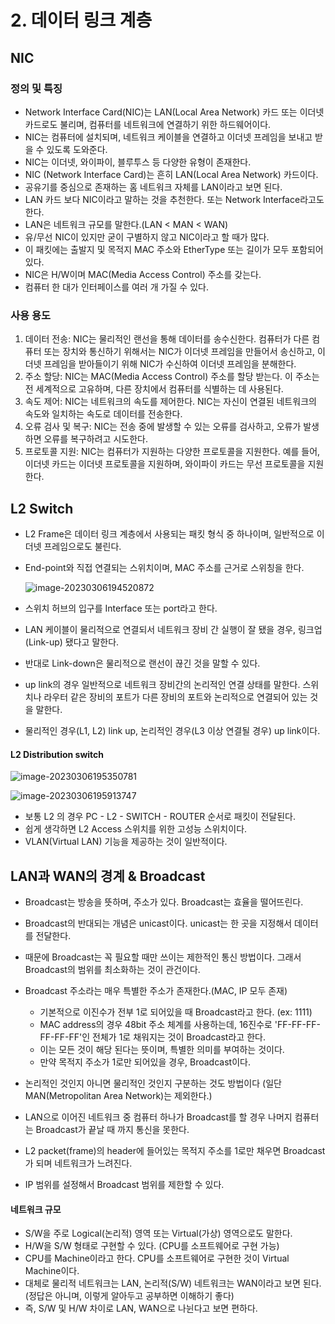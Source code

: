 # 2. 데이터 링크 계층



## NIC 

### 정의 및 특징

- Network Interface Card(NIC)는 LAN(Local Area Network) 카드 또는 이더넷 카드로도 불리며, 컴퓨터를 네트워크에 연결하기 위한 하드웨어이다. 
- NIC는 컴퓨터에 설치되며, 네트워크 케이블을 연결하고 이더넷 프레임을 보내고 받을 수 있도록 도와준다. 
- NIC는 이더넷, 와이파이, 블루투스 등 다양한 유형이 존재한다.
- NIC (Network Interface Card)는 흔히 LAN(Local Area Network) 카드이다.
- 공유기를 중심으로 존재하는 홈 네트워크 자체를 LAN이라고 보면 된다.
- LAN 카드 보다 NIC이라고 말하는 것을 추천한다. 또는 Network Interface라고도 한다.
- LAN은 네트워크 규모를 말한다.(LAN < MAN < WAN)
- 유/무선 NIC이 있지만 굳이 구별하지 않고 NIC이라고 할 때가 많다.
- 이 패킷에는 출발지 및 목적지 MAC 주소와 EtherType 또는 길이가 모두 포함되어 있다.
- NIC은 H/W이며 MAC(Media Access Control) 주소를 갖는다.
- 컴퓨터 한 대가 인터페이스를 여러 개 가질 수 있다.

### 사용 용도

1. 데이터 전송: NIC는 물리적인 랜선을 통해 데이터를 송수신한다. 컴퓨터가 다른 컴퓨터 또는 장치와 통신하기 위해서는 NIC가 이더넷 프레임을 만들어서 송신하고, 이더넷 프레임을 받아들이기 위해 NIC가 수신하여 이더넷 프레임을 분해한다.
2. 주소 할당: NIC는 MAC(Media Access Control) 주소를 할당 받는다. 이 주소는 전 세계적으로 고유하며, 다른 장치에서 컴퓨터를 식별하는 데 사용된다.
3. 속도 제어: NIC는 네트워크의 속도를 제어한다. NIC는 자신이 연결된 네트워크의 속도와 일치하는 속도로 데이터를 전송한다.
4. 오류 검사 및 복구: NIC는 전송 중에 발생할 수 있는 오류를 검사하고, 오류가 발생하면 오류를 복구하려고 시도한다.
5. 프로토콜 지원: NIC는 컴퓨터가 지원하는 다양한 프로토콜을 지원한다. 예를 들어, 이더넷 카드는 이더넷 프로토콜을 지원하며, 와이파이 카드는 무선 프로토콜을 지원한다.

## L2 Switch

- L2 Frame은 데이터 링크 계층에서 사용되는 패킷 형식 중 하나이며, 일반적으로 이더넷 프레임으로도 불린다. 

- End-point와 직접 연결되는 스위치이며, MAC 주소를 근거로 스위칭을 한다.

  ![image-20230306194520872](C:\Users\dj930\OneDrive\사진\Typora\image-20230306194520872.png)

- 스위치 허브의 입구를 Interface 또는 port라고 한다.

- LAN 케이블이 물리적으로 연결되서 네트워크 장비 간 실행이 잘 됐을 경우, 링크업(Link-up) 됐다고 말한다.

- 반대로 Link-down은 물리적으로 랜선이 끊긴 것을 말할 수 있다.

- up link의 경우 일반적으로 네트워크 장비간의 논리적인 연결 상태를 말한다. 스위치나 라우터 같은 장비의 포트가 다른 장비의 포트와 논리적으로 연결되어 있는 것을 말한다.

- 물리적인 경우(L1, L2) link up, 논리적인 경우(L3 이상 연결될 경우) up link이다.

#### L2 Distribution switch

![image-20230306195350781](C:\Users\dj930\OneDrive\사진\Typora\image-20230306195350781.png)

![image-20230306195913747](C:\Users\dj930\OneDrive\사진\Typora\image-20230306195913747.png)

- 보통 L2 의 경우 PC - L2 - SWITCH - ROUTER 순서로 패킷이 전달된다.
- 쉽게 생각하면 L2 Access 스위치를 위한 고성능 스위치이다.
- VLAN(Virtual LAN) 기능을 제공하는 것이 일반적이다.



## LAN과 WAN의 경계 & Broadcast

- Broadcast는 방송을 뜻하며, 주소가 있다. Broadcast는 효율을 떨어뜨린다.

- Broadcast의 반대되는 개념은 unicast이다. unicast는 한 곳을 지정해서 데이터를 전달한다.

- 때문에 Broadcast는 꼭 필요할 때만 쓰이는 제한적인 통신 방법이다. 그래서 Broadcast의 범위를 최소화하는 것이 관건이다.

- Broadcast 주소라는 매우 특별한 주소가 존재한다.(MAC, IP 모두 존재)

  - 기본적으로 이진수가 전부 1로 되어있을 때 Broadcast라고 한다. (ex: 1111)
  - MAC address의 경우 48bit 주소 체계를 사용하는데, 16진수로 'FF-FF-FF-FF-FF-FF'인 전체가 1로 채워지는 것이 Broadcast라고 한다.
  - 이는 모든 것이 해당 된다는 뜻이며, 특별한 의미를 부여하는 것이다.
  - 만약 목적지 주소가 1로만 되어있을 경우, Broadcast이다.

- 논리적인 것인지 아니면 물리적인 것인지 구분하는 것도 방법이다 (일단 MAN(Metropolitan Area Network)는 제외한다.)

- LAN으로 이어진 네트워크 중 컴퓨터 하나가 Broadcast를 할 경우 나머지 컴퓨터는 Broadcast가 끝날 때 까지 통신을 못한다.

- L2 packet(frame)의 header에 들어있는 목적지 주소를 1로만 채우면 Broadcast가 되며 네트워크가 느려진다.

- IP 범위를 설정해서 Broadcast 범위를 제한할 수 있다.

#### 네트워크 규모

- S/W을 주로 Logical(논리적) 영역 또는 Virtual(가상) 영역으로도 말한다.
- H/W을 S/W 형태로 구현할 수 있다. (CPU를 소프트웨어로 구현 가능)
- CPU를 Machine이라고 한다. CPU를 소프트웨어로 구현한 것이 Virtual Machine이다.
- 대체로 물리적 네트워크는 LAN, 논리적(S/W) 네트워크는 WAN이라고 보면 된다. (정답은 아니며, 이렇게 알아두고 공부하면 이해하기 좋다)
- 즉, S/W 및 H/W 차이로 LAN, WAN으로 나뉜다고 보면 편하다.

